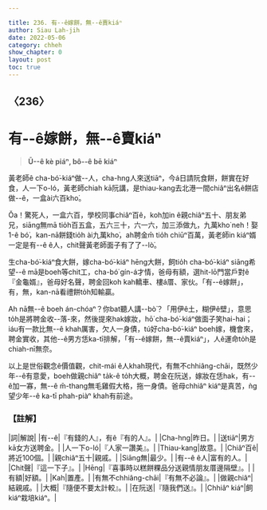 ```yaml
---

title: 236. 有--ê嫁餅，無--ê賣kiáⁿ
author: Siau Lah-jih
date: 2022-05-06
category: chheh
show_chapter: 0
layout: post
toc: true
---
```

  
## 〈236〉
# 有--ê嫁餅，無--ê賣kiáⁿ
>**Ū--ê kè piáⁿ, bô--ê bē kiáⁿ**
 
黃老師ê cha-bó͘-kiáⁿ做--人，cha-hng人來送tiāⁿ，今á日請阮食餅，餅實在好食，人一下o-ló，黃老師chiah kā阮講，是thiau-kang去北港一間chiâⁿ出名ê餅店做--ê，一盒ài六百kho͘。

Ŏa！驚死人，一盒六百，學校同事chiâⁿ百ê，koh加in ê親chiâⁿ五十、朋友弟兄，siāng無mā tio̍h百五盒，五六三十，六一六，加三添做九，九萬kho͘ neh！娶1-ê bó͘，kan-nā餅錢tio̍h ài九萬kho͘，ah聘金m̄ tio̍h chiūⁿ百萬，黃老師in kiáⁿ婿一定是有--ê ê人，chit聲黃老師面子有了了--lò͘。

生cha-bó͘-kiáⁿ食大餅，嫁cha-bó͘-kiáⁿ hēng大餅，飼tio̍h cha-bó͘-kiáⁿ siāng希望--ê mā是boeh等chit工，cha-bó͘ gín-á才情，爸母有額，選hit-lō門當戶對ê『金龜婿』，爸母好名聲，聘金回koh kah轎車、樓á厝、家伙。「有--ê嫁餅」， 有，無，kan-nā看禮餅to̍h知輸贏。

Ah nā無--ê boeh án-chóaⁿ？你bat聽人講--bò͘？「用伊ê土，糊伊ê壁」，意思to̍h是將聘金收--落-來，然後提來hak嫁妝，hō͘ cha-bó͘-kiáⁿ做面子笑hai-hai；iáu有一款比無--ê khah厲害，欠人一身債，tú好cha-bó͘-kiáⁿ boeh嫁，機會來，聘金實收，其他--ê男方恁ka-tī排解，「有--ê嫁餅，無--ê賣kiáⁿ」，人ê運命to̍h是chiah-nī無奈。

以上是世俗觀念ê價值觀，chit-mái ê人khah現代，有無不chhiâng-chāi，既然少年--ê有意愛，boeh做親chiâⁿ ta̍k-ê to̍h大概，聘金在阮送，嫁妝在恁hak，有--ê加一寡，無--ê m̄-thang無毛雞假大格，拖一身債。爸母chhiâⁿ kiáⁿ是真苦，ǹg望少年--ê ka-tī phah-piàⁿ khah有前途。

### 【註解】

|詞|解說|
|有--ê|『有錢的人』，有ê『有的人』。|
|Cha-hng|昨日。|
|送tiāⁿ|男方kā女方送聘金。|
|人一下o-ló|『人家一讚美』。|
|Thiau-kang|故意。|
|Chiâⁿ百ê|將近100個。|
|親chiâⁿ五十|親戚。|
|Siāng無|最少。|
|有--ê ê人|富有的人。|
|Chit聲|『這一下子』。|
|Hēng|『喜事時以糕餅粿品分送親情朋友厝邊隔壁』。|
|有額|好額。|
|Kah|置產。|
|有無不chhiâng-chāi|『有無不必論』。|
|做親chiâⁿ|結親戚。|
|大概|『隨便不要太計較』。|
|在阮送|『隨我們送』。|
|Chhiâⁿ kiáⁿ|飼kiáⁿ栽培kiáⁿ。|
